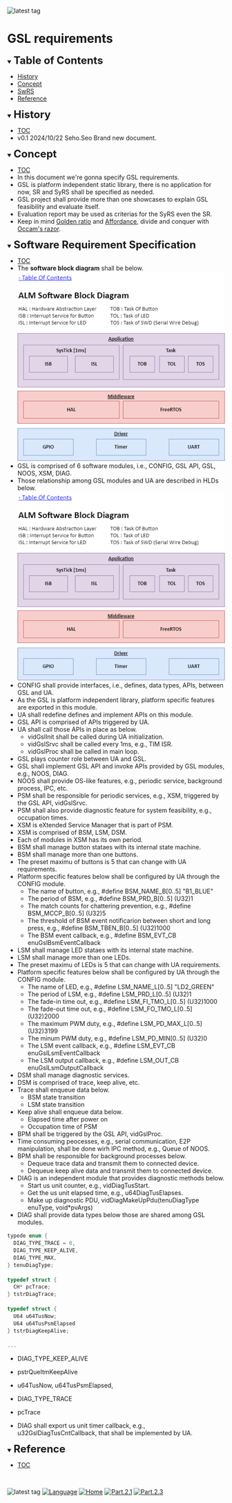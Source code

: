![latest tag](https://img.shields.io/github/v/tag/gtuja/GSL.svg?color=brightgreen)

# GSL requirements

<div id="toc"></div>
<details open>
<summary><font size="5"><b>Table of Contents</b></font></summary>

- [History](#history)
- [Concept](#Concept)
- [SwRS](#SwRS)
- [Reference](#Reference)

</details>

<div id="history"></div>
<details open>
<summary><font size="5"><b>History</b></font></summary> 

- [TOC](#toc)
- v0.1 2024/10/22 Seho.Seo Brand new document.

</details>

<div id="Concept"></div>
<details open>
<summary><font size="5"><b>Concept</b></font></summary>

- [TOC](#toc)
- In this document we're gonna specify GSL requirements.
- GSL is platform independent static library, there is no application for now, SR and SyRS shall be specified as needed.
- GSL project shall provide more than one showcases to explain GSL feasibility and evaluate itself.
- Evaluation report may be used as criterias for the SyRS even the SR.
- Keep in mind [Golden ratio](https://en.m.wikipedia.org/wiki/Golden_ratio) and [Affordance](https://en.m.wikipedia.org/wiki/Affordance), divide and conquer with [Occam's razor](https://en.m.wikipedia.org/wiki/Occam%27s_razor). 

</details>

<div id="SwRS"></div>
<details open>
<summary><font size="5"><b>Software Requirement Specification</b></font></summary>

- [TOC](#toc)
- The **software block diagram** shall be below.<br>
![Software Block Diagram](https://github.com/gtuja/CSC_MS/blob/main/Resources/Part2/Part2_ALM_SoftwareBlockDiagram.drawio.png)<br>
- GSL is comprised of 6 software modules, i.e., CONFIG, GSL API, GSL, NOOS, XSM, DIAG.
- Those relationship among GSL modules and UA are described in HLDs below.<br>
![High Level Design](https://github.com/gtuja/CSC_MS/blob/main/Resources/Part2/Part2_ALM_SoftwareBlockDiagram.drawio.png)<br>
- CONFIG shall provide interfaces, i.e., defines, data types, APIs, between GSL and UA.
- As the GSL is platform independent library, platform specific features are exported in this module.
- UA shall redefine defines and implement APIs on this module.
- GSL API is comprised of APIs triggered by UA.
- UA shall call those APIs in place as below.
  - vidGslInit shall be called during UA initialization.
  - vidGslSrvc shall be called every 1ms, e.g., TIM ISR.
  - vidGslProc shall be called in main loop.
- GSL plays counter role between UA and GSL.
- GSL shall implement GSL API and invoke APIs provided by GSL modules, e.g., NOOS, DIAG.
- NOOS shall provide OS-like features, e.g., periodic service, background process, IPC, etc.
- PSM shall be responsible for periodic services, e.g., XSM, triggered by the GSL API, vidGslSrvc.
- PSM shall also provide diagnostic feature for system feasibility, e.g., occupation times.
- XSM is eXtended Service Manager that is part of PSM.
- XSM is comprised of BSM, LSM, DSM.
- Each of modules in XSM has its own period.
- BSM shall manage button stataes with its internal state machine.
- BSM shall manage more than one buttons.
- The preset maximu of buttons is 5 that can change with UA requirements.
- Platform specific features below shall be configured by UA through the CONFIG module.
  - The name of button, e.g., #define BSM_NAME_B[0..5] "B1_BLUE"
  - The period of BSM, e.g., #define BSM_PRD_B[0..5] (U32)1
  - The match counts for chattering prevention, e.g., #define BSM_MCCP_B[0..5] (U32)5
  - The threshold of BSM event notificarion between short and long press, e.g., #define BSM_TBEN_B[0..5] (U32)1000
  - The BSM event callback, e.g., #define BSM_EVT_CB enuGslBsmEventCallback
- LSM shall manage LED stataes with its internal state machine.
- LSM shall manage more than one LEDs.
- The preset maximu of LEDs is 5 that can change with UA requirements.
- Platform specific features below shall be configured by UA through the CONFIG module.
  - The name of LED, e.g., #define LSM_NAME_L[0..5] "LD2_GREEN"
  - The period of LSM, e.g., #define LSM_PRD_L[0..5] (U32)1
  - The fade-in time out, e.g., #define LSM_FI_TMO_L[0..5] (U32)1000
  - The fade-out time out, e.g., #define LSM_FO_TMO_L[0..5] (U32)2000
  - The maximum PWM duty, e.g., #define LSM_PD_MAX_L[0..5] (U32)3199
  - The minum PWM duty, e.g., #define LSM_PD_MIN[0..5] (U32)0
  - The LSM event callback, e.g., #define LSM_EVT_CB enuGslLsmEventCallback
  - The LSM output callback, e.g., #define LSM_OUT_CB enuGslLsmOutputCallback
- DSM shall manage diagnostic services.
- DSM is comprised of trace, keep alive, etc.
- Trace shall enqueue data below.
  - BSM state transition
  - LSM state transition
- Keep alive shall enqueue data below.
  - Elapsed time after power on
  - Occupation time of PSM
- BPM shall be triggered by the GSL API, vidGslProc.
- Time consuming peocesses, e.g., serial communication, E2P manipulation, shall be done wirh IPC method, e.g., Queue of NOOS.
- BPM shall be responsible for background processes below.
  - Dequeue trace data and transmit them to connected device.
  - Dequeue keep alive data and transmit them to connected device.
- DIAG is an independent module that provides diagnostic methods below.
  - Start us unit counter, e.g., vidDiagTusStart.
  - Get the us unit elapsed time, e.g., u64DiagTusElapses.
  - Make up diagnostic PDU, vidDiagMakeUpPdu(tenuDiagType enuType, void*pvArgs)
- DIAG shall provide data types below those are shared among GSL modules.

```C
typede enum {
  DIAG_TYPE_TRACE = 0,
  DIAG_TYPE_KEEP_ALIVE,
  DIAG_TYPE_MAX,
} tenuDiagType;

typedef struct {
  CH* pcTrace;
} tstrDiagTrace;

typedef struct {
  U64 u64TusNow;
  U64 u64TusPsmElapsed
} tstrDiagKeepAlive;

...
```

  - DIAG_TYPE_KEEP_ALIVE
  - pstrQueItmKeepAlive
  - u64TusNow, u64TusPsmElapsed, 
  - DIAG_TYPE_TRACE
  - pcTrace
  
- DIAG shall export us unit timer callback, e.g., u32GslDiagTusCntCallback, that shall be implemented by UA.

</details>

<div id="Reference"></div>
<details open>
<summary><font size="5"><b>Reference</b></font></summary>

- [TOC](#toc)

</details>
<br>

![latest tag](https://img.shields.io/github/v/tag/gtuja/CSC_MS.svg?color=brightgreen)
[![Language](https://img.shields.io/badge/Language-%E6%97%A5%E6%9C%AC%E8%AA%9E-brightgreen)](https://github.com/gtuja/CSC_MS/blob/main/Part2/2.RequirementAnalysis.md)
[![Home](https://img.shields.io/badge/Home-Readme-brightgreen)](https://github.com/gtuja/CSC_MS/blob/main/README_en.md)
[![Part.2.1](https://img.shields.io/badge/Prev-Part.2.1-brightgreen)](https://github.com/gtuja/CSC_MS/blob/main/Part2/1.WorFlowOnGithub_en.md)
[![Part.2.3](https://img.shields.io/badge/Next-Part.2.3-brightgreen)](https://github.com/gtuja/CSC_MS/blob/main/Part2/3.SoftwareDesign_en.md)